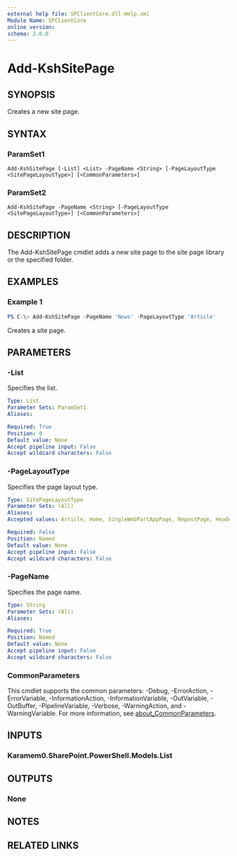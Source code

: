 ```yaml
---
external help file: SPClientCore.dll-Help.xml
Module Name: SPClientCore
online version:
schema: 2.0.0
---
```


# Add-KshSitePage

## SYNOPSIS
Creates a new site page.

## SYNTAX

### ParamSet1
```
Add-KshSitePage [-List] <List> -PageName <String> [-PageLayoutType <SitePageLayoutType>] [<CommonParameters>]
```

### ParamSet2
```
Add-KshSitePage -PageName <String> [-PageLayoutType <SitePageLayoutType>] [<CommonParameters>]
```

## DESCRIPTION
The Add-KshSitePage cmdlet adds a new site page to the site page library or the specified folder.

## EXAMPLES

### Example 1
```powershell
PS C:\> Add-KshSitePage -PageName 'News' -PageLayoutType 'Article'
```

Creates a site page.

## PARAMETERS

### -List
Specifies the list.

```yaml
Type: List
Parameter Sets: ParamSet1
Aliases:

Required: True
Position: 0
Default value: None
Accept pipeline input: False
Accept wildcard characters: False
```

### -PageLayoutType
Specifies the page layout type.

```yaml
Type: SitePageLayoutType
Parameter Sets: (All)
Aliases:
Accepted values: Article, Home, SingleWebPartAppPage, RepostPage, HeaderlessSearchResults, Spaces

Required: False
Position: Named
Default value: None
Accept pipeline input: False
Accept wildcard characters: False
```

### -PageName
Specifies the page name.

```yaml
Type: String
Parameter Sets: (All)
Aliases:

Required: True
Position: Named
Default value: None
Accept pipeline input: False
Accept wildcard characters: False
```

### CommonParameters
This cmdlet supports the common parameters: -Debug, -ErrorAction, -ErrorVariable, -InformationAction, -InformationVariable, -OutVariable, -OutBuffer, -PipelineVariable, -Verbose, -WarningAction, and -WarningVariable. For more information, see [about_CommonParameters](http://go.microsoft.com/fwlink/?LinkID=113216).

## INPUTS

### Karamem0.SharePoint.PowerShell.Models.List

## OUTPUTS

### None

## NOTES

## RELATED LINKS
